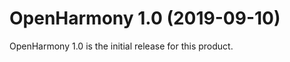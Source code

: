 # OpenHarmony 1.0 \(2019-09-10\)<a name="EN-US_TOPIC_0000001079132978"></a>

OpenHarmony 1.0 is the initial release for this product.

